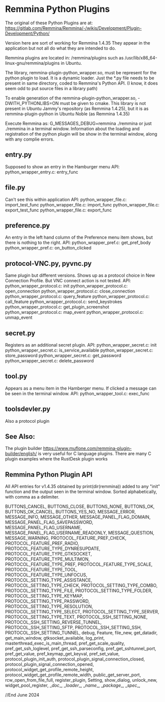 # Remmina Python Plugins

The original of these Python Plugins are at: https://gitlab.com/Remmina/Remmina/-/wikis/Development/Plugin-Development/Python/

Version here are sort of working for Remmina 1.4.35
They appear in the application but not all do what they are intended to do.

Remmina plugins are located in: <your path>/remmina/plugins
such as /usr/lib/x86_64-linux-gnu/remmina/plugins in Ubuntu.

The library, remmina-plugin-python_wrapper.so, must be represent for the python plugin to load.
It is a dynamic loader. Just the *.py file needs to be present in same directory, coded to Remmina's Python API.
(I know, it does seem odd to put source files in a library path)

To enable generation of the remmina-plugin-python_wrapper.so, -DWITH_PYTHONLIBS=ON must be given to cmake.
This library is not present in Ubuntu Jammy's repository (as Remmina 1.4.25), but it is 
as remmina-plugin-python in Ubuntu Noble (as Remmina 1.4.35)

Execute Remmina as: G_MESSAGES_DEBUG=remmina ./remmina or just ./remmina in a terminal window.
Information about the loading and registration of the python plugin will be show in the terminal window,
along with any complie errors.


## entry.py
Supposed to show an entry in the Hamburger menu
API:
python_wrapper_entry.c:		entry_func

## file.py
Can't see this within application
API:
python_wrapper_file.c:		import_test_func
python_wrapper_file.c:	    import_func
python_wrapper_file.c:		export_test_func
python_wrapper_file.c:		export_func

## preference.py
An entry in the left hand column of the Preference menu item shows, but there is nothing to the right.
API:
python_wrapper_pref.c:	    get_pref_body
python_wrapper_pref.c:      on_button_clicked

## protocol-VNC.py, pyvnc.py
Same plugin but different versions. Shows up as a protocol choice in New Connection Profile.
But VNC connect action is not tested.
API:
python_wrapper_protocol.c:	init
python_wrapper_protocol.c:	open_connection
python_wrapper_protocol.c:	close_connection
python_wrapper_protocol.c:	query_feature
python_wrapper_protocol.c:	call_feature
python_wrapper_protocol.c:	send_keystrokes
python_wrapper_protocol.c:	get_plugin_screenshot
python_wrapper_protocol.c:	map_event
python_wrapper_protocol.c:	unmap_event

## secret.py  
Registers as an additional secret plugin.
API:
python_wrapper_secret.c:	init
python_wrapper_secret.c:	is_service_available
python_wrapper_secret.c:	store_password
python_wrapper_secret.c:	get_password
python_wrapper_secret.c:	delete_password

## tool.py
Appears as a menu item in the Hamberger menu. If clicked a message can be seen in the terminal window.
API:
python_wrapper_tool.c:	    exec_func

## toolsdevler.py
Also a protocol plugin

## See Also:
The plugin builder https://www.muflone.com/remmina-plugin-builder/english/
is very useful for C language plugins.
There are many C plugin examples where the RustDesk plugin works

## Remmina Python Plugin API
All API entries for v1.4.35 obtained by print(dir(remmina)) added to any "init" function
and the output seen in the terminal window. Sorted alphabetically, with comma as a delimiter.

BUTTONS_CANCEL,
BUTTONS_CLOSE,
BUTTONS_NONE,
BUTTONS_OK,
BUTTONS_OK_CANCEL,
BUTTONS_YES_NO,
MESSAGE_ERROR,
MESSAGE_INFO,
MESSAGE_OTHER,
MESSAGE_PANEL_FLAG_DOMAIN,
MESSAGE_PANEL_FLAG_SAVEPASSWORD,
MESSAGE_PANEL_FLAG_USERNAME,
MESSAGE_PANEL_FLAG_USERNAME_READONLY,
MESSAGE_QUESTION,
MESSAGE_WARNING,
PROTOCOL_FEATURE_PREF_CHECK,
PROTOCOL_FEATURE_PREF_RADIO,
PROTOCOL_FEATURE_TYPE_DYNRESUPDATE,
PROTOCOL_FEATURE_TYPE_GTKSOCKET,
PROTOCOL_FEATURE_TYPE_MULTIMON,
PROTOCOL_FEATURE_TYPE_PREF,
PROTOCOL_FEATURE_TYPE_SCALE,
PROTOCOL_FEATURE_TYPE_TOOL,
PROTOCOL_FEATURE_TYPE_UNFOCUS,
PROTOCOL_SETTING_TYPE_ASSISTANCE,
PROTOCOL_SETTING_TYPE_CHECK,
PROTOCOL_SETTING_TYPE_COMBO,
PROTOCOL_SETTING_TYPE_FILE,
PROTOCOL_SETTING_TYPE_FOLDER,
PROTOCOL_SETTING_TYPE_KEYMAP,
PROTOCOL_SETTING_TYPE_PASSWORD,
PROTOCOL_SETTING_TYPE_RESOLUTION,
PROTOCOL_SETTING_TYPE_SELECT,
PROTOCOL_SETTING_TYPE_SERVER,
PROTOCOL_SETTING_TYPE_TEXT,
PROTOCOL_SSH_SETTING_NONE,
PROTOCOL_SSH_SETTING_REVERSE_TUNNEL,
PROTOCOL_SSH_SETTING_SFTP,
PROTOCOL_SSH_SETTING_SSH,
PROTOCOL_SSH_SETTING_TUNNEL,
debug,
Feature,
file_new,
get_datadir,
get_main_window,
gtksocket_available,
log_print,
masterthread_exec_is_main_thread,
pref_get_scale_quality,
pref_get_ssh_loglevel,
pref_get_ssh_parseconfig,
pref_get_sshtunnel_port,
pref_get_value,
pref_keymap_get_keyval,
pref_set_value,
protocol_plugin_init_auth,
protocol_plugin_signal_connection_closed,
protocol_plugin_signal_connection_opened,
protocol_widget_get_profile_remote_height,
protocol_widget_get_profile_remote_width,
public_get_server_port,
rcw_open_from_file_full,
register_plugin,
Setting,
show_dialog,
unlock_new,
widget_pool_register,
\__doc__,
\__loader__,
\__name__,
\__package__,
\__spec__,


//End
June 2024

